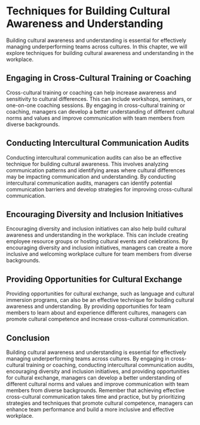 # Techniques for Building Cultural Awareness and Understanding

Building cultural awareness and understanding is essential for effectively managing underperforming teams across cultures. In this chapter, we will explore techniques for building cultural awareness and understanding in the workplace.

Engaging in Cross-Cultural Training or Coaching
-----------------------------------------------

Cross-cultural training or coaching can help increase awareness and sensitivity to cultural differences. This can include workshops, seminars, or one-on-one coaching sessions. By engaging in cross-cultural training or coaching, managers can develop a better understanding of different cultural norms and values and improve communication with team members from diverse backgrounds.

Conducting Intercultural Communication Audits
---------------------------------------------

Conducting intercultural communication audits can also be an effective technique for building cultural awareness. This involves analyzing communication patterns and identifying areas where cultural differences may be impacting communication and understanding. By conducting intercultural communication audits, managers can identify potential communication barriers and develop strategies for improving cross-cultural communication.

Encouraging Diversity and Inclusion Initiatives
-----------------------------------------------

Encouraging diversity and inclusion initiatives can also help build cultural awareness and understanding in the workplace. This can include creating employee resource groups or hosting cultural events and celebrations. By encouraging diversity and inclusion initiatives, managers can create a more inclusive and welcoming workplace culture for team members from diverse backgrounds.

Providing Opportunities for Cultural Exchange
---------------------------------------------

Providing opportunities for cultural exchange, such as language and cultural immersion programs, can also be an effective technique for building cultural awareness and understanding. By providing opportunities for team members to learn about and experience different cultures, managers can promote cultural competence and increase cross-cultural communication.

Conclusion
----------

Building cultural awareness and understanding is essential for effectively managing underperforming teams across cultures. By engaging in cross-cultural training or coaching, conducting intercultural communication audits, encouraging diversity and inclusion initiatives, and providing opportunities for cultural exchange, managers can develop a better understanding of different cultural norms and values and improve communication with team members from diverse backgrounds. Remember that achieving effective cross-cultural communication takes time and practice, but by prioritizing strategies and techniques that promote cultural competence, managers can enhance team performance and build a more inclusive and effective workplace.
